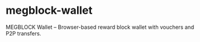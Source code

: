 # megblock-wallet
MEGBLOCK Wallet – Browser-based reward block wallet with vouchers and P2P transfers.
